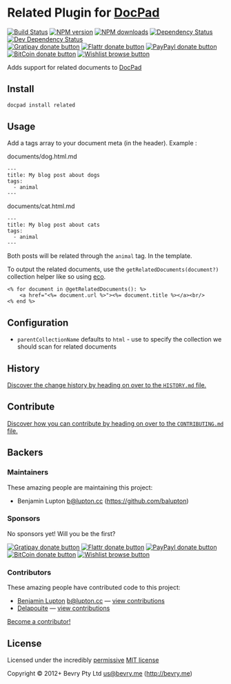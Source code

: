 # Related Plugin for [DocPad](https://docpad.org)

<!-- BADGES/ -->

[![Build Status](https://img.shields.io/travis/docpad/docpad-plugin-related/master.svg)](http://travis-ci.org/docpad/docpad-plugin-related "Check this project's build status on TravisCI")
[![NPM version](https://img.shields.io/npm/v/docpad-plugin-related.svg)](https://npmjs.org/package/docpad-plugin-related "View this project on NPM")
[![NPM downloads](https://img.shields.io/npm/dm/docpad-plugin-related.svg)](https://npmjs.org/package/docpad-plugin-related "View this project on NPM")
[![Dependency Status](https://img.shields.io/david/docpad/docpad-plugin-related.svg)](https://david-dm.org/docpad/docpad-plugin-related)
[![Dev Dependency Status](https://img.shields.io/david/dev/docpad/docpad-plugin-related.svg)](https://david-dm.org/docpad/docpad-plugin-related#info=devDependencies)<br/>
[![Gratipay donate button](https://img.shields.io/gratipay/docpad.svg)](https://www.gratipay.com/docpad/ "Donate weekly to this project using Gratipay")
[![Flattr donate button](https://img.shields.io/badge/flattr-donate-yellow.svg)](http://flattr.com/thing/344188/balupton-on-Flattr "Donate monthly to this project using Flattr")
[![PayPayl donate button](https://img.shields.io/badge/paypal-donate-yellow.svg)](https://www.paypal.com/cgi-bin/webscr?cmd=_s-xclick&hosted_button_id=QB8GQPZAH84N6 "Donate once-off to this project using Paypal")
[![BitCoin donate button](https://img.shields.io/badge/bitcoin-donate-yellow.svg)](https://coinbase.com/checkouts/9ef59f5479eec1d97d63382c9ebcb93a "Donate once-off to this project using BitCoin")
[![Wishlist browse button](https://img.shields.io/badge/wishlist-donate-yellow.svg)](http://amzn.com/w/2F8TXKSNAFG4V "Buy an item on our wishlist for us")

<!-- /BADGES -->


Adds support for related documents to [DocPad](https://docpad.org)


## Install

``` bash
docpad install related
```

## Usage

Add a tags array to your document meta (in the header). Example :

documents/dog.html.md

```
---
title: My blog post about dogs
tags:
  - animal
---
```

documents/cat.html.md

```
---
title: My blog post about cats
tags:
  - animal
---
```

Both posts will be related through the `animal` tag. In the template.

To output the related documents, use the `getRelatedDocuments(document?)` collection helper like so using [eco](http://docpad.org/p/eco).

```
<% for document in @getRelatedDocuments(): %>
	<a href="<%= document.url %>"><%= document.title %></a><br/>
<% end %>
```


## Configuration

- `parentCollectionName` defaults to `html` - use to specify the collection we should scan for related documents


<!-- HISTORY/ -->

## History
[Discover the change history by heading on over to the `HISTORY.md` file.](https://github.com/docpad/docpad-plugin-related/blob/master/HISTORY.md#files)

<!-- /HISTORY -->


<!-- CONTRIBUTE/ -->

## Contribute

[Discover how you can contribute by heading on over to the `CONTRIBUTING.md` file.](https://github.com/docpad/docpad-plugin-related/blob/master/CONTRIBUTING.md#files)

<!-- /CONTRIBUTE -->


<!-- BACKERS/ -->

## Backers

### Maintainers

These amazing people are maintaining this project:

- Benjamin Lupton <b@lupton.cc> (https://github.com/balupton)

### Sponsors

No sponsors yet! Will you be the first?

[![Gratipay donate button](https://img.shields.io/gratipay/docpad.svg)](https://www.gratipay.com/docpad/ "Donate weekly to this project using Gratipay")
[![Flattr donate button](https://img.shields.io/badge/flattr-donate-yellow.svg)](http://flattr.com/thing/344188/balupton-on-Flattr "Donate monthly to this project using Flattr")
[![PayPayl donate button](https://img.shields.io/badge/paypal-donate-yellow.svg)](https://www.paypal.com/cgi-bin/webscr?cmd=_s-xclick&hosted_button_id=QB8GQPZAH84N6 "Donate once-off to this project using Paypal")
[![BitCoin donate button](https://img.shields.io/badge/bitcoin-donate-yellow.svg)](https://coinbase.com/checkouts/9ef59f5479eec1d97d63382c9ebcb93a "Donate once-off to this project using BitCoin")
[![Wishlist browse button](https://img.shields.io/badge/wishlist-donate-yellow.svg)](http://amzn.com/w/2F8TXKSNAFG4V "Buy an item on our wishlist for us")

### Contributors

These amazing people have contributed code to this project:

- [Benjamin Lupton](https://github.com/balupton) <b@lupton.cc> — [view contributions](https://github.com/docpad/docpad-plugin-related/commits?author=balupton)
- [Delapouite](https://github.com/Delapouite) — [view contributions](https://github.com/docpad/docpad-plugin-related/commits?author=Delapouite)

[Become a contributor!](https://github.com/docpad/docpad-plugin-related/blob/master/CONTRIBUTING.md#files)

<!-- /BACKERS -->


<!-- LICENSE/ -->

## License

Licensed under the incredibly [permissive](http://en.wikipedia.org/wiki/Permissive_free_software_licence) [MIT license](http://creativecommons.org/licenses/MIT/)

Copyright &copy; 2012+ Bevry Pty Ltd <us@bevry.me> (http://bevry.me)

<!-- /LICENSE -->



